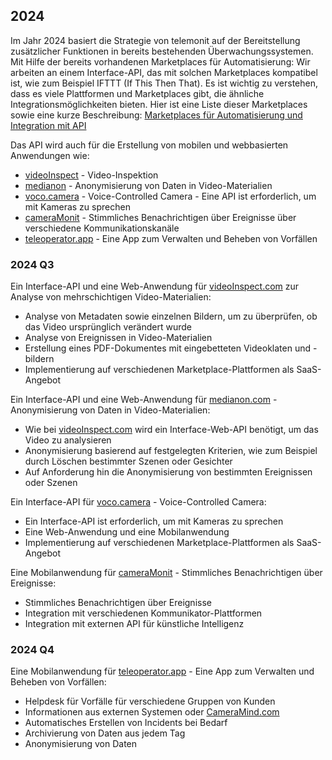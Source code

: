 ## 2024


Im Jahr 2024 basiert die Strategie von telemonit auf der Bereitstellung zusätzlicher Funktionen in bereits bestehenden Überwachungssystemen.
Mit Hilfe der bereits vorhandenen Marketplaces für Automatisierung:
Wir arbeiten an einem Interface-API, das mit solchen Marketplaces kompatibel ist, wie zum Beispiel IFTTT (If This Then That).
Es ist wichtig zu verstehen, dass es viele Plattformen und Marketplaces gibt, die ähnliche Integrationsmöglichkeiten bieten. Hier ist eine Liste dieser Marketplaces sowie eine kurze Beschreibung: [Marketplaces für Automatisierung und Integration mit API](DE/API-INTEGRATION.md)

Das API wird auch für die Erstellung von mobilen und webbasierten Anwendungen wie:
+ [videoInspect](http://www.videoinspect.com) - Video-Inspektion
+ [medianon](http://www.medianon.com) - Anonymisierung von Daten in Video-Materialien
+ [voco.camera](http://www.voco.camera) - Voice-Controlled Camera - Eine API ist erforderlich, um mit Kameras zu sprechen
+ [cameraMonit](http://www.cameramonit.com) - Stimmliches Benachrichtigen über Ereignisse über verschiedene Kommunikationskanäle
+ [teleoperator.app](http://www.teleoperator.com) - Eine App zum Verwalten und Beheben von Vorfällen


### 2024 Q3

Ein Interface-API und eine Web-Anwendung für [videoInspect.com](http://www.videoinspect.com) zur Analyse von mehrschichtigen Video-Materialien:
+ Analyse von Metadaten sowie einzelnen Bildern, um zu überprüfen, ob das Video ursprünglich verändert wurde
+ Analyse von Ereignissen in Video-Materialien
+ Erstellung eines PDF-Dokumentes mit eingebetteten Videoklaten und -bildern
+ Implementierung auf verschiedenen Marketplace-Plattformen als SaaS-Angebot

Ein Interface-API und eine Web-Anwendung für [medianon.com](http://www.medianon.com) - Anonymisierung von Daten in Video-Materialien:
+ Wie bei [videoInspect.com](http://www.videoinspect.com) wird ein Interface-Web-API benötigt, um das Video zu analysieren
+ Anonymisierung basierend auf festgelegten Kriterien, wie zum Beispiel durch Löschen bestimmter Szenen oder Gesichter
+ Auf Anforderung hin die Anonymisierung von bestimmten Ereignissen oder Szenen


Ein Interface-API für [voco.camera](http://www.voco.camera) - Voice-Controlled Camera:
* Ein Interface-API ist erforderlich, um mit Kameras zu sprechen
* Eine Web-Anwendung und eine Mobilanwendung
* Implementierung auf verschiedenen Marketplace-Plattformen als SaaS-Angebot


Eine Mobilanwendung für [cameraMonit](http://www.cameramonit.com) - Stimmliches Benachrichtigen über Ereignisse:
* Stimmliches Benachrichtigen über Ereignisse
* Integration mit verschiedenen Kommunikator-Plattformen
* Integration mit externen API für künstliche Intelligenz


### 2024 Q4

Eine Mobilanwendung für [teleoperator.app](http://www.teleoperator.com) - Eine App zum Verwalten und Beheben von Vorfällen:
* Helpdesk für Vorfälle für verschiedene Gruppen von Kunden
* Informationen aus externen Systemen oder [CameraMind.com](http://www.cameramind.com)
* Automatisches Erstellen von Incidents bei Bedarf
* Archivierung von Daten aus jedem Tag
* Anonymisierung von Daten

